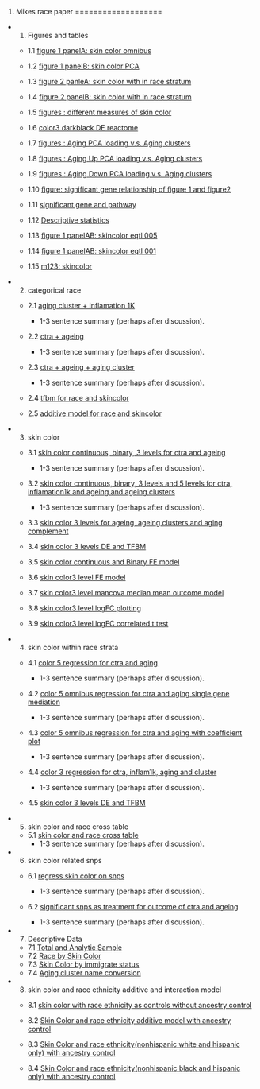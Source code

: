 1. Mikes race paper
===================

-   1. Figures and tables
    
    -  1.1 [figure 1 panelA: skin color omnibus](/ses/output/skin_color_fig1A.html)
    
    -  1.2 [figure 1 panelB: skin color PCA](/ses/output/skin_color_fig1B.html)
    
    -  1.3 [figure 2 panleA: skin color with in race stratum](/ses/output/race_fig2.html)
    
    -  1.4 [figure 2 panelB: skin color with in race stratum](/ses/output/race_fig2_PanelB_jitter.html)
    
    -  1.5 [figures : different measures of skin color](/ses/output/skin_color_bubbles.html)
    
    -  1.6 [color3 darkblack DE reactome](/ses/output/Reacfoam_skincolor3_darkblack.jpg)
    
    -  1.7 [figures : Aging PCA loading v.s. Aging clusters](/ses/output/pca_loading_plot.html)

    -  1.8 [figures : Aging Up PCA loading v.s. Aging clusters](/ses/output/aging_up_pca_loading.html)
    
    -  1.9 [figures : Aging Down PCA loading v.s. Aging clusters](/ses/output/aging_down_pca_loading.html)

    -  1.10 [figure: significant gene relationship of figure 1 and figure2](/ses/output/check_gene_sets.html)

    -  1.11 [significant gene and pathway](/ses/output/create_new_signatures.html)
    
    -  1.12 [Descriptive statistics](/ses/output/descriptive_table.html)

    -  1.13 [figure 1 panelAB: skincolor eqtl 005](/ses/output/skincolor_fig1_2Panels_eqtl005_correctedp.png)
    
    -  1.14 [figure 1 panelAB: skincolor eqtl 001](/ses/output/skincolor_fig1_2Panels_eqtl001_correctedp.png)
    
    -  1.15 [m123: skincolor](/ses/output/m123plot_knitr.html)
-  2. categorical race
    
    -   2.1 [aging cluster + inflamation 1K](/ses/output/race_omnibus.html)
        -   1-3 sentence summary (perhaps after discussion).
        
    -   2.2 [ctra + ageing](/ses/output/bespoke_eqtl.html)
        -   1-3 sentence summary (perhaps after discussion).
   
    -   2.3 [ctra + ageing + aging cluster](/ses/output/race_bespoke_summary.html)
        -   1-3 sentence summary (perhaps after discussion).
   
    -   2.4 [tfbm for race and skincolor](/ses/output/tfbm_race_skincolor.html)
    
    -   2.5 [additive model for race and skincolor](/ses/output/skincolor_race_additive.html)
    
-  3. skin color
   
    -  3.1 [skin color continuous, binary, 3 levels for ctra and ageing](/ses/output/skincolor_eqtl_bespoke.html)
        -   1-3 sentence summary (perhaps after discussion).

    -  3.2 [skin color continuous, binary, 3 levels and 5 levels for ctra, inflamation1k and ageing and ageing clusters](/ses/output/skincolor_summary.html)
        -   1-3 sentence summary (perhaps after discussion).
        
    -  3.3 [skin color 3 levels for ageing, ageing clusters and aging complement](/ses/output/skincolor_summary_complement.html)
    
    -  3.4 [skin color 3 levels DE and TFBM](/ses/output/tfbm_skin_color_v3.html)
    
    -  3.5 [skin color continuous and Binary FE model](/ses/output/skin_color_FE.html)
    
    -  3.6 [skin color3 level FE model](/ses/output/skincolor3_FE.html)
    
    -  3.7 [skin color3 level mancova median mean outcome model](/ses/output/skincolor3_m1m2m3_results.html)
    
    -  3.8 [skin color3 level logFC plotting](/ses/output/aging_logFC_plotting_v2.html)
    
    -  3.9 [skin color3 level logFC correlated t test](/ses/output/aging_logFC_corrttest.html)
-   4. skin color within race strata

    -   4.1 [color 5 regression for ctra and aging](/ses/output/race_strata_color5.html)
        -   1-3 sentence summary (perhaps after discussion).
        
    -   4.2 [color 5 omnibus regression for ctra and aging single gene mediation](/ses/output/strata_omni_med.html)
        -   1-3 sentence summary (perhaps after discussion).     
        
    -   4.3 [color 5 omnibus regression for ctra and aging with coefficient plot](/ses/output/race_strata_color5_coef_plot.html)
        -   1-3 sentence summary (perhaps after discussion).
        
    -   4.4 [color 3 regression for ctra, inflam1k, aging and cluster](/ses/output/skin_color3_within_race_strata.html)
        -   1-3 sentence summary (perhaps after discussion).  

    -   4.5 [skin color 3 levels DE and TFBM](/ses/output/tfbm_skin_color_race_strata_v2.html)
    
-   5. skin color and race cross table

    -   5.1 [skin color and race cross table](/ses/output/skincolor_race_crosscheck.html)
        -   1-3 sentence summary (perhaps after discussion).


-   6. skin color related snps

    -   6.1 [regress skin color on snps](/ses/output/snp_color_asso.html)
        -   1-3 sentence summary (perhaps after discussion).
        
    -   6.2 [significant snps as treatment for outcome of ctra and ageing](/ses/output/color_snps_11sig.html)
        -   1-3 sentence summary (perhaps after discussion).        
        
-   7. Descriptive Data

    -   7.1 [Total and Analytic Sample](/ses/output/summary_of_data.html)
    -   7.2 [Race by Skin Color](/ses/output/color_race.html)
    -   7.3 [Skin Color by immigrate status](/ses/output/skin_color_immigrat_status.html)  
    -   7.4 [Aging cluster name conversion](/ses/output/cluster_name_conversion.html)  
-   8. skin color and race ethnicity additive and interaction model

    -   8.1 [skin color with race ethnicity as controls without ancestry control](/ses/output/skincolor_2setscontrols.html)
  
    -   8.2 [Skin Color and race ethnicity additive model with ancestry control](/ses/output/skincolor_race_additive.html)  
    
    -   8.3 [Skin Color and race ethnicity(nonhispanic white and hispanic only) with ancestry control](/ses/output/skincolor_racewhiteandhispanic_interaction.html)  
     
    -   8.4 [Skin Color and race ethnicity(nonhispanic black and hispanic only) with ancestry control](/ses/output/skincolor_raceblackandhispanic_interaction.html)   
    
    
    
